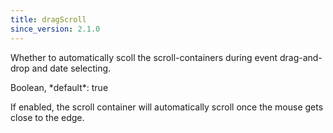 ```yaml
---
title: dragScroll
since_version: 2.1.0
---
```


Whether to automatically scoll the scroll-containers during event drag-and-drop and date selecting.

<div class='spec' markdown='1'>
Boolean, *default*: true
</div>

If enabled, the scroll container will automatically scroll once the mouse gets close to the edge.
